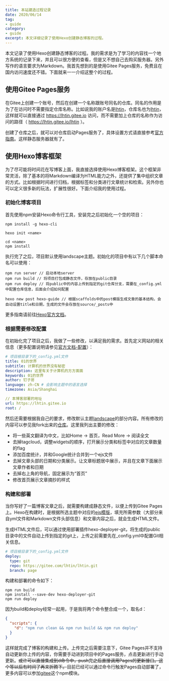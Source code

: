 ```yaml
---
title: 本站建造过程记录
date: 2020/06/14
tag:
- guide
category:
- guide
excerpt: 本文详细记录了使用Hexo创建静态博客的过程。
---
```


本文记录了使用Hexo创建静态博客的过程。我的需求是为了学习的内容找一个地方系统的记录下来，并且可以很方便的查看，但是又不想自己去购买服务器。另外写作的语言要求为Markdown。我首先想到的是使用Gitee Pages服务，免费且在国内访问速度还不错。下面就来一一介绍这整个的过程。

## 使用Gitee Pages服务

在Gitee上创建一个账号，然后在创建一个名称跟账号同名的仓库。同名的作用是为了在访问时不需要指定仓库名称。比如说我的账户名是[lhtin](https://gitee.com/lhtin)，仓库名也为[lhtin](https://gitee.com/lhtin/lhtin)，这样就可以直接通过 https://lhtin.gitee.io 访问，而不需要加上仓库的名称作为访问的路径（ https://lhtin.gitee.io/lhtin ）。

创建了仓库之后，就可以对仓库启动Pages服务了，具体设置方式请直接参考[官方指南](https://gitee.com/help/articles/4136)。这样静态服务器就有了。

## 使用Hexo博客框架

为了尽可能将时间花在写博客上面，我直接选择使用Hexo博客框架。这个框架非常灵活，除了基本的将Markdown编译为HTML能力之外，还提供了集中组织文章的方式。比如根据时间进行归档，根据标签和分类进行文章统计和检索。另外你也可以定义很多新的玩法，扩展性很好。下面介绍我的使用过程。

### 初始化博客项目

首先使用npm安装Hexo命令行工具，安装完之后初始化一个空的项目：

```shell
npm install -g hexo-cli

hexo init <name>

cd <name>
npm install
```

执行完了之后，项目默认使用landscape主题。初始化的项目中有以下几个脚本命名可以使用：

```shell
npm run server // 启动本地server
npm run build // 将项目打包成静态文件，存放在public目录
npm run deploy // 将public中的内容上传到指定的git仓库分支，需要在_config.yml中配置仓库信息，后面会介绍如何配置

hexo new post hexo-guide // 根据scaffolds中的post模版生成文章的基本结构，会自动设置title和日期，生成的文件会存放在source/_posts中
```

更多指南请前往[Hexo官方文档](https://hexo.io/zh-cn/docs)。

### 根据需要修改配置

在初始化完了项目之后，我做了一些修改，以满足我的需求。首先定义网站的相关信息（更多配置说明请参见[官方文档-配置](https://hexo.io/zh-cn/docs/configuration)）：

```yml
# 项目根目录下的_config.yml文件
title: 01的世界
subtitle: 计算机的世界没有秘密
description: 这里有关于计算机的方方面面
keywords: 01的世界
author: 钉子哥
language: zh-CN # 会影响主题中的语言选择
timezone: Asia/Shanghai

// 本博客部署的地址
url: https://lhtin.gitee.io
root: /
```

然后还需要根据我自己的要求，修改默认主题[landscape](https://github.com/hexojs/hexo-theme-landscape)的部分内容。所有修改的内容可以参见我fork出来的[仓库](https://gitee.com/lhtin/hexo-theme-landscape)。这里我列出主要的修改：

- 将一些英文翻译为中文，比如Home -> 首页，Read More -> 阅读全文
- 去掉tagcloud，调整widgets的顺序，打开展示分类和标签中对应的文章数量的flag
- 添加百度统计，并和Google统计合并到一个ejs文件
- 去掉文章头部的日期和分类展示。让文章标题居中展示，并且在文章下面展示文章作者和日期
- 去掉右上角的导航，固定展示为“首页”
- 修改首页展示文章摘抄的样式

### 构建和部署

当你写好了一篇博客文章之后，就需要构建成静态文件，以便上传到Gitee Pages上。Hexo在构建时，是根据所选主题中对应的[ejs模版](https://ejs.co)，填充所需参数（大部分来自yml文件和Markdown文件头部信息）和文章内容之后，就会生成HTML文件。

生成HTML文件后，可以通过使用部署插件hexo-deployer-git，将生成的public目录中的文件自动上传到指定的git上，上传之前需要先在_config.yml中配置Git相关信息。

```yml
# 项目根目录下的_config.yml文件
deploy:
  type: git
  repo: https://gitee.com/lhtin/lhtin.git
  branch: page
```

构建和部署的命令如下：

```
npm run build
npm install --save-dev hexo-deployer-git
npm run deploy
```

因为build和deploy经常一起用，于是我将两个命令整合成一个，取名d：

```json
{
  "scripts": {
    "d": "npm run clean && npm run build && npm run deploy"
  }
}
```

这样就完成了博客的构建和上传。上传完之后需要注意下，Gitee Pages并不支持自动更新你上传的内容，你需要手动进到项目中的Pages服务，点击更新进行手动更新。~~或许可以直接集成到d命令中，push完之后直接调用Pages的更新接口。这个等以后有时间了再来折腾下。~~目前已经可以通过命令行触发Pages自动部署了，更多内容可以参加[gitee](https://www.npmjs.com/package/gitee)这个npm模块。